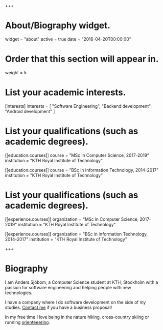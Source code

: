 +++
# About/Biography widget.
widget = "about"
active = true
date = "2016-04-20T00:00:00"

# Order that this section will appear in.
weight = 5

# List your academic interests.
[interests]
  interests = [
    "Software Engineering",
    "Backend development",
    "Android development"
  ]

# List your qualifications (such as academic degrees).
[[education.courses]]
  course = "MSc in Computer Science, 2017-2019"
  institution = "KTH Royal Institute of Technology"

[[education.courses]]
  course = "BSc in Information Technology, 2014-2017"
  institution = "KTH Royal Institute of Technology"

# List your qualifications (such as academic degrees).
[[experience.courses]]
  organization = "MSc in Computer Science, 2017-2019"
  institution = "KTH Royal Institute of Technology"

[[experience.courses]]
  organization = "BSc in Information Technology, 2014-2017"
  institution = "KTH Royal Institute of Technology"
 
+++

# Biography

I am Anders Sjöbom, a Computer Science student at KTH, Stockholm with a passion for software engineering and helping people with new technologies. 

I have a company where I do software development on the side of my studies. [Contact me](mailto:asjobom@kth.se) if you have a business proposal!

In my free time I love being in the nature hiking, cross-country skiing or running [orienteeering](https://en.wikipedia.org/wiki/Orienteering).

